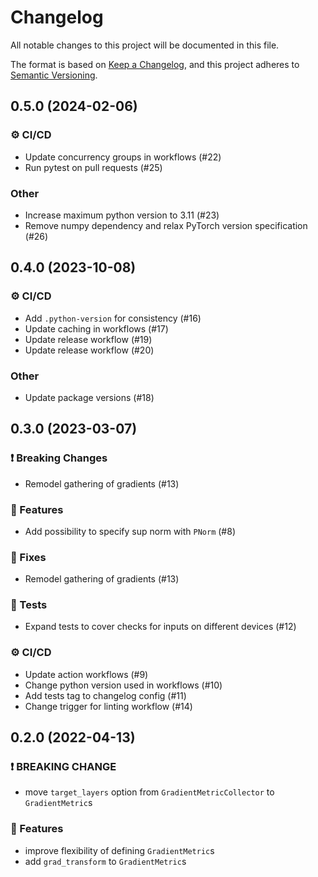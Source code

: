 # Changelog

All notable changes to this project will be documented in this file.

The format is based on [Keep a Changelog](https://keepachangelog.com/en/1.0.0/), and this project adheres to [Semantic Versioning](https://semver.org/spec/v2.0.0.html).

## 0.5.0 (2024-02-06)

### ⚙️ CI/CD

- Update concurrency groups in workflows (#22)
- Run pytest on pull requests (#25)

### Other

- Increase maximum python version to 3.11 (#23)
- Remove numpy dependency and relax PyTorch version specification (#26)

## 0.4.0 (2023-10-08)

### ⚙️ CI/CD

- Add `.python-version` for consistency (#16)
- Update caching in workflows (#17)
- Update release workflow (#19)
- Update release workflow (#20)

### Other

- Update package versions (#18)

## 0.3.0 (2023-03-07)

### ❗️ Breaking Changes

- Remodel gathering of gradients (#13)

### 🚀 Features

- Add possibility to specify sup norm with `PNorm` (#8)

### 🐛 Fixes

- Remodel gathering of gradients (#13)

### 🧪 Tests

- Expand tests to cover checks for inputs on different devices (#12)

### ⚙️ CI/CD

- Update action workflows (#9)
- Change python version used in workflows (#10)
- Add tests tag to changelog config (#11)
- Change trigger for linting workflow (#14)

## 0.2.0 (2022-04-13)

### ❗️ BREAKING CHANGE

- move `target_layers` option from `GradientMetricCollector` to `GradientMetric`s

### 🚀 Features

- improve flexibility of defining `GradientMetric`s
- add `grad_transform` to `GradientMetric`s

